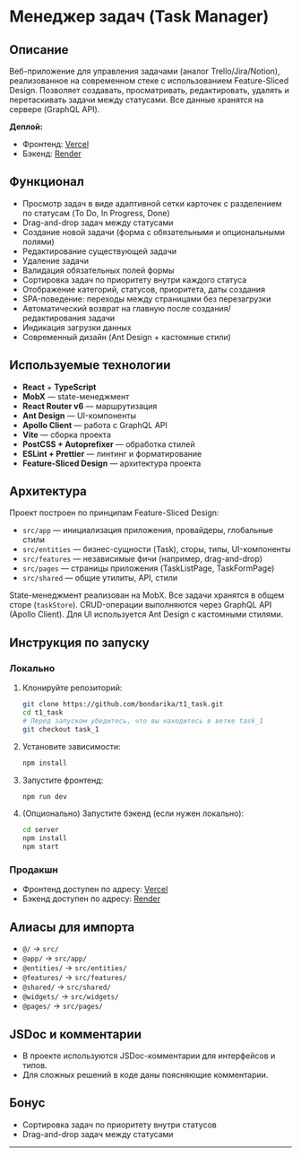 # Менеджер задач (Task Manager)

## Описание

Веб-приложение для управления задачами (аналог Trello/Jira/Notion), реализованное на современном стеке с использованием Feature-Sliced Design. Позволяет создавать, просматривать, редактировать, удалять и перетаскивать задачи между статусами. Все данные хранятся на сервере (GraphQL API).

**Деплой:**

- Фронтенд: [Vercel](https://t1-task-gules.vercel.app)
- Бэкенд: [Render](https://t1-task.onrender.com)

## Функционал

- Просмотр задач в виде адаптивной сетки карточек с разделением по статусам (To Do, In Progress, Done)
- Drag-and-drop задач между статусами
- Создание новой задачи (форма с обязательными и опциональными полями)
- Редактирование существующей задачи
- Удаление задачи
- Валидация обязательных полей формы
- Сортировка задач по приоритету внутри каждого статуса
- Отображение категорий, статусов, приоритета, даты создания
- SPA-поведение: переходы между страницами без перезагрузки
- Автоматический возврат на главную после создания/редактирования задачи
- Индикация загрузки данных
- Современный дизайн (Ant Design + кастомные стили)

## Используемые технологии

- **React** + **TypeScript**
- **MobX** — state-менеджмент
- **React Router v6** — маршрутизация
- **Ant Design** — UI-компоненты
- **Apollo Client** — работа с GraphQL API
- **Vite** — сборка проекта
- **PostCSS + Autoprefixer** — обработка стилей
- **ESLint + Prettier** — линтинг и форматирование
- **Feature-Sliced Design** — архитектура проекта

## Архитектура

Проект построен по принципам Feature-Sliced Design:

- `src/app` — инициализация приложения, провайдеры, глобальные стили
- `src/entities` — бизнес-сущности (Task), сторы, типы, UI-компоненты
- `src/features` — независимые фичи (например, drag-and-drop)
- `src/pages` — страницы приложения (TaskListPage, TaskFormPage)
- `src/shared` — общие утилиты, API, стили

State-менеджмент реализован на MobX. Все задачи хранятся в общем сторе (`taskStore`). CRUD-операции выполняются через GraphQL API (Apollo Client). Для UI используется Ant Design с кастомными стилями.

## Инструкция по запуску

### Локально

1. Клонируйте репозиторий:
   ```bash
   git clone https://github.com/bondarika/t1_task.git
   cd t1_task
   # Перед запуском убедитесь, что вы находитесь в ветке task_1
   git checkout task_1
   ```
2. Установите зависимости:
   ```bash
   npm install
   ```
3. Запустите фронтенд:
   ```bash
   npm run dev
   ```
4. (Опционально) Запустите бэкенд (если нужен локально):
   ```bash
   cd server
   npm install
   npm start
   ```

### Продакшн

- Фронтенд доступен по адресу: [Vercel](https://t1-task-gules.vercel.app)
- Бэкенд доступен по адресу: [Render](https://t1-task.onrender.com)

## Алиасы для импорта

- `@/` → `src/`
- `@app/` → `src/app/`
- `@entities/` → `src/entities/`
- `@features/` → `src/features/`
- `@shared/` → `src/shared/`
- `@widgets/` → `src/widgets/`
- `@pages/` → `src/pages/`

## JSDoc и комментарии

- В проекте используются JSDoc-комментарии для интерфейсов и типов.
- Для сложных решений в коде даны поясняющие комментарии.

## Бонус

- Сортировка задач по приоритету внутри статусов
- Drag-and-drop задач между статусами

---
